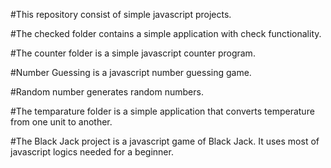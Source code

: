 #This repository consist of simple javascript projects.

#The checked folder contains a simple application with check functionality.

#The counter folder is a simple javascript counter program.

#Number Guessing is a javascript number guessing game.

#Random number generates random numbers.

#The temparature folder is a simple application that converts temperature from one unit to another.

#The Black Jack project is a javascript game of Black Jack. It uses most of javascript logics needed for a beginner.
